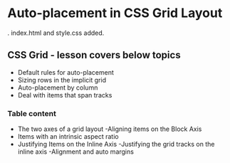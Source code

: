 # Auto-placement in CSS Grid Layout

.  index.html  and style.css added.

## CSS Grid - lesson covers below topics

- Default rules for auto-placement
- Sizing rows in the implicit grid
- Auto-placement by column
- Deal with items that span tracks

### Table content

- The two axes of a grid layout
-Aligning items on the Block Axis
- Items with an intrinsic aspect ratio
- Justifying Items on the Inline Axis
-Justifying the grid tracks on the inline axis
-Alignment and auto margins
